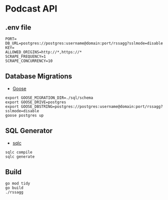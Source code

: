 # Podcast API

## .env file

```
PORT=
DB_URL=postgres://postgres:username@domain:port/rssagg?sslmode=disable
KEY=
ALLOWED_ORIGINS=http://*,https://*
SCRAPE_FREQUENCY=1
SCRAPE_CONCURRENCY=10
```

## Database Migrations

* [Goose](https://github.com/pressly/goose)

```
export GOOSE_MIGRATION_DIR=./sql/schema
export GOOSE_DRIVE=postgres
export GOOSE_DBSTRING=postgres://postgres:username@domain:port/rssagg?sslmode=disable
goose postgres up
```

## SQL Generator

* [sqlc](https://docs.sqlc.dev/en/latest/)

```
sqlc compile
sqlc generate
```

## Build

```
go mod tidy
go build
./rssagg
```

